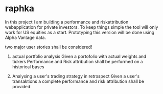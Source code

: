 # raphka

In this project I am building a performance and riskattribution webapplication for private investors.
To keep things simple the tool will only work for US equities as a start.
Prototyping this version will be done using Alpha Vantage data.

two major user stories shall be considered!

1) actual portfolio analysis
Given a portofolio with actual weights and tickers
Performance and Risk attribution shall be performed on a historical bases

2) Analysing a user's trading strategy in retrospect
Given a user's transaktions a complete performance and risk attribution shall be provided